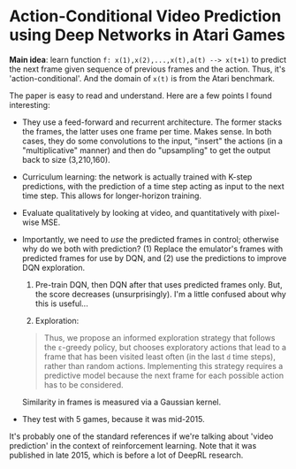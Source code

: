 # Action-Conditional Video Prediction using Deep Networks in Atari Games

**Main idea**: learn function `f: x(1),x(2),...,x(t),a(t) --> x(t+1)` to predict
the next frame given sequence of previous frames and the action. Thus, it's
'action-conditional'. And the domain of `x(t)` is from the Atari benchmark.

The paper is easy to read and understand. Here are a few points I found
interesting:

- They use a feed-forward and recurrent architecture. The former stacks the
  frames, the latter uses one frame per time. Makes sense. In both cases, they
  do some convolutions to the input, "insert" the actions (in a "multiplicative"
  manner) and then do "upsampling" to get the output back to size (3,210,160).

- Curriculum learning: the network is actually trained with K-step predictions,
  with the prediction of a time step acting as input to the next time step. This
  allows for longer-horizon training.

- Evaluate qualitatively by looking at video, and quantitatively with pixel-wise
  MSE.

- Importantly, we need to *use* the predicted frames in control; otherwise why
  do we both with prediction? (1) Replace the emulator's frames with predicted
  frames for use by DQN, and (2) use the predictions to improve DQN exploration.

  1. Pre-train DQN, then DQN after that uses predicted frames only. But, the
  score decreases (unsurprisingly). I'm a little confused about why this is
  useful...

  2. Exploration: 

  > Thus, we propose an informed exploration strategy that follows the
  > `ε`-greedy policy, but chooses exploratory actions that lead to a frame that
  > has been visited least often (in the last `d` time steps), rather than
  > random actions.  Implementing this strategy requires a predictive model
  > because the next frame for each possible action has to be considered.

  Similarity in frames is measured via a Gaussian kernel.

- They test with 5 games, because it was mid-2015.

It's probably one of the standard references if we're talking about 'video
prediction' in the context of reinforcement learning. Note that it was published
in late 2015, which is before a lot of DeepRL research.

